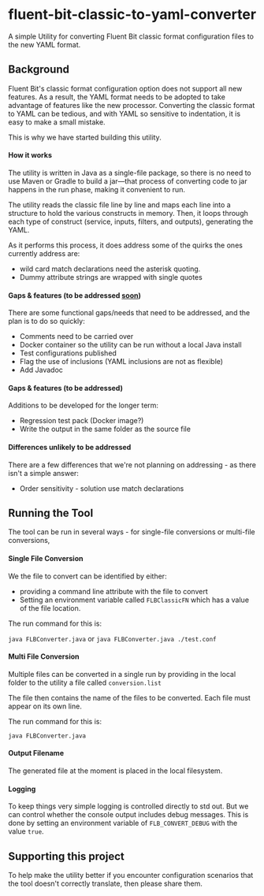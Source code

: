 # fluent-bit-classic-to-yaml-converter
A simple Utility for converting Fluent Bit classic format configuration files to the new YAML format.



## Background



Fluent Bit's classic format configuration option does not support all new features. As a result, the YAML format needs to be adopted to take advantage of features like the new processor.  Converting the classic format to YAML can be tedious, and with YAML so sensitive to indentation, it is easy to make a small mistake.

This is why we have started building this utility. 

#### How it works

The utility is written in Java as a single-file package, so there is no need to use Maven or Gradle to build a jar—that process of converting code to jar happens in the run phase, making it convenient to run.

The utility reads the classic file line by line and maps each line into a structure to hold the various constructs in memory. Then, it loops through each type of construct (service, inputs, filters, and outputs), generating the YAML. 

 As it performs this process, it does address some of the quirks the ones currently address are:

- wild card match declarations need the asterisk quoting. 
- Dummy attribute strings are wrapped with single quotes

#### Gaps & features (to be addressed <u>soon</u>)

There are some functional gaps/needs that need to be addressed, and the plan is to do so quickly:

- Comments need to be carried over
- Docker container so the utility can be run without a local Java install
- Test configurations published
- Flag the use of inclusions  (YAML inclusions are not as flexible)
- Add Javadoc

#### Gaps & features (to be addressed)

Additions to be developed for the longer term:

- Regression test pack  (Docker image?)
- Write the output in the same folder as the source file

#### Differences unlikely to be addressed

There are a few differences that we're not planning on addressing - as there isn't a simple answer:

- Order sensitivity - solution use match declarations

## Running the Tool

The tool can be run in several ways -  for single-file conversions or multi-file conversions,

#### Single File Conversion 

We the file to convert can be identified by either:

- providing a command line attribute with the file to convert
- Setting an environment variable called `FLBClassicFN` which has a value of the file location.

The run command for this is:

`java FLBConverter.java` or `java FLBConverter.java ./test.conf`

#### Multi File Conversion

Multiple files can be converted in a single run by providing in the local folder to the utility a file called `conversion.list`

The file then contains the name of the files to be converted. Each file must appear on its own line.

The run command for this is:

`java FLBConverter.java`

####  Output Filename

The generated file at the moment is placed in the local filesystem.

#### Logging

To keep things very simple logging is controlled directly to std out. But we can control whether the console output includes debug messages.  This is done by setting an environment variable of `FLB_CONVERT_DEBUG` with the value `true`.

## Supporting this project

To help make the utility better if you encounter configuration scenarios that the tool doesn't correctly translate, then please share them.
